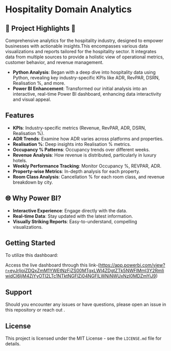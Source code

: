 # Hospitality Domain Analytics 


## 🚀 Project Highlights 🚀

Comprehensive analytics for the hospitality industry, designed to empower businesses with actionable insights.This encompasses various data visualizations and reports tailored for the hospitality sector. It integrates data from multiple sources to provide a holistic view of operational metrics, customer behavior, and revenue management.

- **Python Analysis**: Began with a deep dive into hospitality data using Python, revealing key industry-specific KPIs like ADR, RevPAR, DSRN, Realisation %, and more.
- **Power BI Enhancement**: Transformed our initial analysis into an interactive, real-time Power BI dashboard, enhancing data interactivity and visual appeal.

## Features

- **KPIs**: Industry-specific metrics (Revenue, RevPAR, ADR, DSRN, Realisation %).
- **ADR Trends**: Examine how ADR varies across platforms and properties.
- **Realisation %**: Deep insights into Realisation % metrics.
- **Occupancy % Patterns**: Occupancy trends over different weeks.
- **Revenue Analysis**: How revenue is distributed, particularly in luxury hotels.
- **Weekly Performance Tracking**: Monitor Occupancy %, REVPAR, ADR.
- **Property-wise Metrics**: In-depth analysis for each property.
- **Room Class Analysis**: Cancellation % for each room class, and revenue breakdown by city.

## 🌐 Why Power BI?

- **Interactive Experience**: Engage directly with the data.
- **Real-time Data**: Stay updated with the latest information.
- **Visually Striking Reports**: Easy-to-understand, compelling visualizations.

## Getting Started

To utilize this dashboard:

Access the live dashboard through this link-(https://app.powerbi.com/view?r=eyJrIjoiZDQxZmM1YWEtNzFjZS00MTgxLWI4ZDgtZTk5NWFlMmI3Y2RmIiwidCI6IjM4ZjYyOTI2LTc1NTktNGFlZi04NGFlLWNiNWUxNzI0MDZmYiJ9)
## Support

Should you encounter any issues or have questions, please open an issue in this repository or reach out .

## License

This project is licensed under the MIT License - see the `LICENSE.md` file for details.

